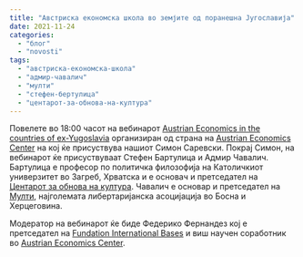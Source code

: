 ```yaml
---
title: "Австриска економска школа во земјите од поранешна Југославија"
date: 2021-11-24
categories: 
  - "блог"
  - "novosti"
tags: 
  - "австриска-економска-школа"
  - "адмир-чавалич"
  - "мулти"
  - "стефен-бертулица"
  - "центарот-за-обнова-на-култура"
---
```


Повелете во 18:00 часот на вебинарот [Аustrian Economics in the countries of ex-Yugoslavia](https://www.austriancenter.com/event/austrian-economics-in-ex-yugoslavia/) организиран од страна на [Austrian Economics Center](https://www.austriancenter.com/) на кој ќе присуствува нашиот Симон Саревски. Покрај Симон, на вебинарот ќе присуствуваат Стефен Бартулица и Адмир Чавалич. Бартулица е професор по политичка филозофија на Католичкиот универзитет во Загреб, Хрватска и е основач и претседател на [Центарот за обнова на култура](https://cok.hr/). Чавалич е основар и претседател на [Мулти](https://multi.ba/en/), најголемата либертаријанска асоцијација во Босна и Херцеговина.

Модератор на вебинарот ќе биде Федерико Фернандез кој е претседател на [Fundation International Bases](https://fundacionbases.org/) и виш научен соработник во [Austrian Economics Center](https://www.austriancenter.com/).

